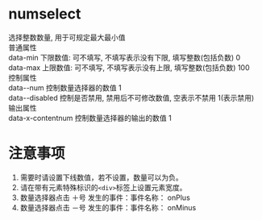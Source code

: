 # numselect
选择整数数量, 用于可规定最大最小值<br>
普通属性<br>
data-min	下限数值: 可不填写, 不填写表示没有下限, 填写整数(包括负数)	0<br>
data-max	上限数值: 可不填写, 不填写表示没有上限, 填写整数(包括负数)	100<br>
控制属性<br>
data--num	控制数量选择器的数值	1<br>
data--disabled	控制是否禁用, 禁用后不可修改数值, 空表示不禁用	1(表示禁用)<br>
输出属性<br>
data-x-contentnum	控制数量选择器的输出的数值	1<br>
# 注意事项
1. 需要时请设置下线数值，若不设置，数量可以为负。<br>
2. 请在带有元素特殊标识的`<div>`标签上设置元素宽度。<br>
3. 数量选择器点击 ＋号 发生的事件：事件名称： onPlus<br>
4. 数量选择器点击 －号 发生的事件：事件名称： onMinus<br>
